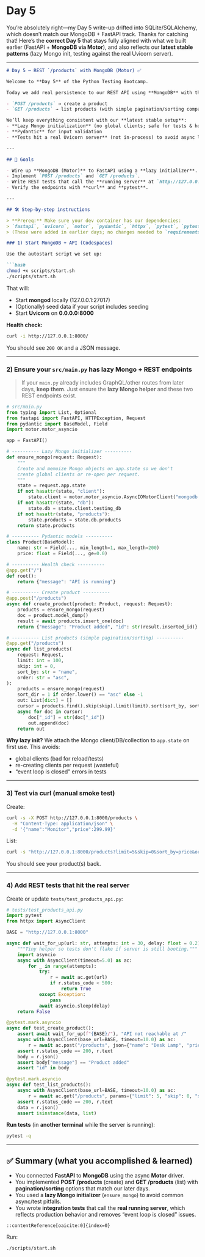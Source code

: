 # Day 5

You’re absolutely right—my Day 5 write-up drifted into SQLite/SQLAlchemy, which doesn’t match our MongoDB + FastAPI track. Thanks for catching that! Here’s the **correct Day 5** that stays fully aligned with what we built earlier (FastAPI + **MongoDB via Motor**), and also reflects our **latest stable patterns** (lazy Mongo init, testing against the real Uvicorn server).

---

````markdown
# Day 5 – REST `/products` with MongoDB (Motor) ✅

Welcome to **Day 5** of the Python Testing Bootcamp.

Today we add real persistence to our REST API using **MongoDB** with the async **Motor** driver. We’ll expose two endpoints:

- `POST /products` → create a product
- `GET /products` → list products (with simple pagination/sorting compatible with later days)

We’ll keep everything consistent with our **latest stable setup**:
- **Lazy Mongo initialization** (no global clients; safe for tests & hot reload)
- **Pydantic** for input validation
- **Tests hit a real Uvicorn server** (not in-process) to avoid async loop issues

---

## 🎯 Goals

- Wire up **MongoDB (Motor)** to FastAPI using a **lazy initializer**.
- Implement `POST /products` and `GET /products`.
- Write REST tests that call the **running server** at `http://127.0.0.1:8000`.
- Verify the endpoints with **curl** and **pytest**.

---

## 🛠 Step-by-step instructions

> **Prereq:** Make sure your dev container has our dependencies:
> `fastapi`, `uvicorn`, `motor`, `pydantic`, `httpx`, `pytest`, `pytest-asyncio`, `faker`, `pytest-cov`  
> (These were added in earlier days; no changes needed to `requirements.txt` for today.)

### 1) Start MongoDB + API (Codespaces)

Use the autostart script we set up:

```bash
chmod +x scripts/start.sh
./scripts/start.sh
````

That will:

* Start **mongod** locally (127.0.0.1:27017)
* (Optionally) seed data if your script includes seeding
* Start **Uvicorn** on **0.0.0.0:8000**

**Health check:**

```bash
curl -i http://127.0.0.1:8000/
```

You should see `200 OK` and a JSON message.

---

### 2) Ensure your `src/main.py` has lazy Mongo + REST endpoints

> If your `main.py` already includes GraphQL/other routes from later days, **keep them**. Just ensure the **lazy Mongo helper** and these two REST endpoints exist.

```python
# src/main.py
from typing import List, Optional
from fastapi import FastAPI, HTTPException, Request
from pydantic import BaseModel, Field
import motor.motor_asyncio

app = FastAPI()

# ---------- Lazy Mongo initializer ----------
def ensure_mongo(request: Request):
    """
    Create and memoize Mongo objects on app.state so we don't
    create global clients or re-open per request.
    """
    state = request.app.state
    if not hasattr(state, "client"):
        state.client = motor.motor_asyncio.AsyncIOMotorClient("mongodb://localhost:27017")
    if not hasattr(state, "db"):
        state.db = state.client.testing_db
    if not hasattr(state, "products"):
        state.products = state.db.products
    return state.products

# ---------- Pydantic models ----------
class Product(BaseModel):
    name: str = Field(..., min_length=1, max_length=200)
    price: float = Field(..., ge=0.0)

# ---------- Health check ----------
@app.get("/")
def root():
    return {"message": "API is running"}

# ---------- Create product ----------
@app.post("/products")
async def create_product(product: Product, request: Request):
    products = ensure_mongo(request)
    doc = product.model_dump()
    result = await products.insert_one(doc)
    return {"message": "Product added", "id": str(result.inserted_id)}

# ---------- List products (simple pagination/sorting) ----------
@app.get("/products")
async def list_products(
    request: Request,
    limit: int = 100,
    skip: int = 0,
    sort_by: str = "name",
    order: str = "asc",
):
    products = ensure_mongo(request)
    sort_dir = 1 if order.lower() == "asc" else -1
    out: List[dict] = []
    cursor = products.find().skip(skip).limit(limit).sort(sort_by, sort_dir)
    async for doc in cursor:
        doc["_id"] = str(doc["_id"])
        out.append(doc)
    return out
```

**Why lazy init?**
We attach the Mongo client/DB/collection to `app.state` on first use. This avoids:

* global clients (bad for reload/tests)
* re-creating clients per request (wasteful)
* “event loop is closed” errors in tests

---

### 3) Test via curl (manual smoke test)

Create:

```bash
curl -s -X POST http://127.0.0.1:8000/products \
  -H "Content-Type: application/json" \
  -d '{"name":"Monitor","price":299.99}'
```

List:

```bash
curl -s "http://127.0.0.1:8000/products?limit=5&skip=0&sort_by=price&order=desc" | jq
```

You should see your product(s) back.

---

### 4) Add REST tests that hit the real server

Create or update `tests/test_products_api.py`:

```python
# tests/test_products_api.py
import pytest
from httpx import AsyncClient

BASE = "http://127.0.0.1:8000"

async def wait_for_up(url: str, attempts: int = 30, delay: float = 0.2):
    """Tiny helper so tests don't flake if server is still booting."""
    import asyncio
    async with AsyncClient(timeout=5.0) as ac:
        for _ in range(attempts):
            try:
                r = await ac.get(url)
                if r.status_code < 500:
                    return True
            except Exception:
                pass
            await asyncio.sleep(delay)
    return False

@pytest.mark.asyncio
async def test_create_product():
    assert await wait_for_up(f"{BASE}/"), "API not reachable at /"
    async with AsyncClient(base_url=BASE, timeout=10.0) as ac:
        r = await ac.post("/products", json={"name": "Desk Lamp", "price": 39.99})
    assert r.status_code == 200, r.text
    body = r.json()
    assert body["message"] == "Product added"
    assert "id" in body

@pytest.mark.asyncio
async def test_list_products():
    async with AsyncClient(base_url=BASE, timeout=10.0) as ac:
        r = await ac.get("/products", params={"limit": 5, "skip": 0, "sort_by": "name", "order": "asc"})
    assert r.status_code == 200, r.text
    data = r.json()
    assert isinstance(data, list)
```

**Run tests** (in **another terminal** while the server is running):

```bash
pytest -q
```

---

## ✅ Summary (what you accomplished & learned)

* You connected **FastAPI** to **MongoDB** using the async **Motor** driver.
* You implemented **POST /products** (create) and **GET /products** (list) with **pagination/sorting** options that match our later days.
* You used a **lazy Mongo initializer** (`ensure_mongo`) to avoid common async/test pitfalls.
* You wrote **integration tests** that call the **real running server**, which reflects production behavior and removes “event loop is closed” issues.


```
::contentReference[oaicite:0]{index=0}
```

Run:
```bash
./scripts/start.sh
```
